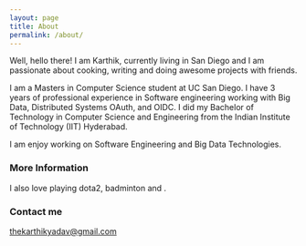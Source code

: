 ```yaml
---
layout: page
title: About
permalink: /about/
---
```


Well, hello there! I am Karthik, currently living in San Diego and I am passionate about cooking, writing and doing awesome projects with friends.

I am a Masters in Computer Science student at UC San Diego. I have 3 years of professional experience in Software engineering working with Big Data, Distributed Systems OAuth, and OIDC. I did my Bachelor of Technology in Computer Science and Engineering from the Indian Institute of Technology (IIT) Hyderabad.

I am enjoy working on Software Engineering and Big Data Technologies.

### More Information

I also love playing dota2, badminton and .

### Contact me

[thekarthikyadav@gmail.com](mailto:thekarthikyadav@gmail.com)
